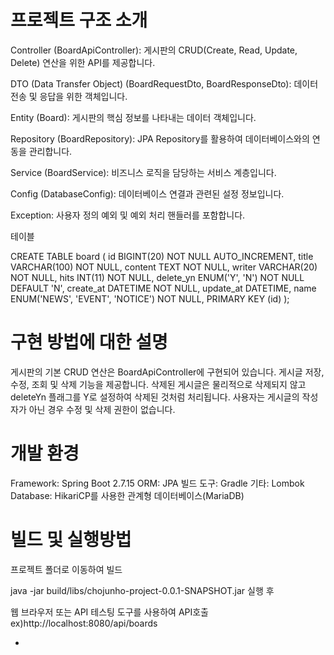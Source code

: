 # 프로젝트 구조 소개
Controller (BoardApiController): 게시판의 CRUD(Create, Read, Update, Delete) 연산을 위한 API를 제공합니다.

DTO (Data Transfer Object) (BoardRequestDto, BoardResponseDto): 데이터 전송 및 응답을 위한 객체입니다.

Entity (Board): 게시판의 핵심 정보를 나타내는 데이터 객체입니다.

Repository (BoardRepository): JPA Repository를 활용하여 데이터베이스와의 연동을 관리합니다.

Service (BoardService): 비즈니스 로직을 담당하는 서비스 계층입니다.

Config (DatabaseConfig): 데이터베이스 연결과 관련된 설정 정보입니다.

Exception: 사용자 정의 예외 및 예외 처리 핸들러를 포함합니다.

테이블

CREATE TABLE board (
id BIGINT(20) NOT NULL AUTO_INCREMENT,
title VARCHAR(100) NOT NULL,
content TEXT NOT NULL,
writer VARCHAR(20) NOT NULL,
hits INT(11) NOT NULL,
delete_yn ENUM('Y', 'N') NOT NULL DEFAULT 'N',
create_at DATETIME NOT NULL,
update_at DATETIME,
name ENUM('NEWS', 'EVENT', 'NOTICE') NOT NULL,
PRIMARY KEY (id)
);

# 구현 방법에 대한 설명
게시판의 기본 CRUD 연산은 BoardApiController에 구현되어 있습니다.
게시글 저장, 수정, 조회 및 삭제 기능을 제공합니다.
삭제된 게시글은 물리적으로 삭제되지 않고 deleteYn 플래그를 Y로 설정하여 삭제된 것처럼 처리됩니다.
사용자는 게시글의 작성자가 아닌 경우 수정 및 삭제 권한이 없습니다.

# 개발 환경
Framework: Spring Boot 2.7.15
ORM: JPA
빌드 도구: Gradle
기타: Lombok
Database: HikariCP를 사용한 관계형 데이터베이스(MariaDB)

# 빌드 및 실행방법

프로젝트 폴더로 이동하여 빌드

java -jar build/libs/chojunho-project-0.0.1-SNAPSHOT.jar 실행 후

웹 브라우저 또는 API 테스팅 도구를 사용하여 API호출
ex)http://localhost:8080/api/boards


-